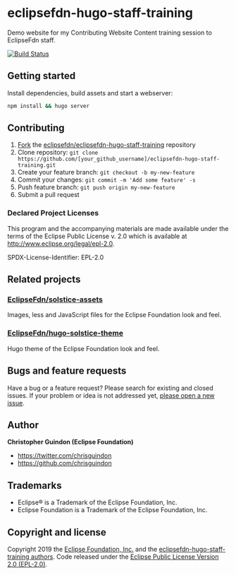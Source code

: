 # eclipsefdn-hugo-staff-training

Demo website for my Contributing Website Content training session to EclipseFdn staff.

[![Build Status](https://travis-ci.org/eclipsefdn/eclipsefdn-hugo-staff-training.svg?branch=master)](https://travis-ci.org/eclipsefdn/eclipsefdn-hugo-staff-training)

## Getting started

Install dependencies, build assets and start a webserver:

```bash
npm install && hugo server
```

## Contributing

1. [Fork](https://help.github.com/articles/fork-a-repo/) the [eclipsefdn/eclipsefdn-hugo-staff-training](https://github.com/chrisguindon/eclipsefdn-hugo-staff-training) repository
2. Clone repository: `git clone https://github.com/[your_github_username]/eclipsefdn-hugo-staff-training.git`
3. Create your feature branch: `git checkout -b my-new-feature`
4. Commit your changes: `git commit -m 'Add some feature' -s`
5. Push feature branch: `git push origin my-new-feature`
6. Submit a pull request

### Declared Project Licenses

This program and the accompanying materials are made available under the terms
of the Eclipse Public License v. 2.0 which is available at
http://www.eclipse.org/legal/epl-2.0.

SPDX-License-Identifier: EPL-2.0

## Related projects

### [EclipseFdn/solstice-assets](https://github.com/chrisguindon/solstice-assets)

Images, less and JavaScript files for the Eclipse Foundation look and feel.

### [EclipseFdn/hugo-solstice-theme](https://github.com/chrisguindon/hugo-solstice-theme)

Hugo theme of the Eclipse Foundation look and feel. 

## Bugs and feature requests

Have a bug or a feature request? Please search for existing and closed issues. If your problem or idea is not addressed yet, [please open a new issue](https://github.com/chrisguindon/eclipsefdn-hugo-staff-training/issues/new).

## Author

**Christopher Guindon (Eclipse Foundation)**

- <https://twitter.com/chrisguindon>
- <https://github.com/chrisguindon>

## Trademarks

* Eclipse® is a Trademark of the Eclipse Foundation, Inc.
* Eclipse Foundation is a Trademark of the Eclipse Foundation, Inc.

## Copyright and license

Copyright 2019 the [Eclipse Foundation, Inc.](https://www.eclipse.org) and the [eclipsefdn-hugo-staff-training authors](https://github.com/chrisguindon/eclipsefdn-hugo-staff-training/graphs/contributors). Code released under the [Eclipse Public License Version 2.0 (EPL-2.0)](https://github.com/chrisguindon/eclipsefdn-hugo-staff-training/blob/src/LICENSE).
